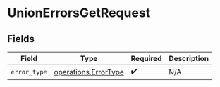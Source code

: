 # UnionErrorsGetRequest


## Fields

| Field                                                        | Type                                                         | Required                                                     | Description                                                  |
| ------------------------------------------------------------ | ------------------------------------------------------------ | ------------------------------------------------------------ | ------------------------------------------------------------ |
| `error_type`                                                 | [operations.ErrorType](../../models/operations/errortype.md) | :heavy_check_mark:                                           | N/A                                                          |